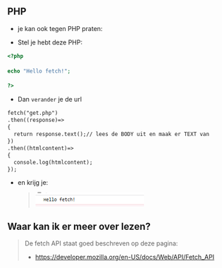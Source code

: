 


## PHP

- je kan ook tegen PHP praten:

- Stel je hebt deze PHP:
```PHP
<?php 

echo "Hello fetch!";

?>
```

- Dan `verander` je de url
```JS
fetch("get.php")
.then((response)=>
{
  return response.text();// lees de BODY uit en maak er TEXT van
})
.then((htmlcontent)=>
{
  console.log(htmlcontent);
});
```

- en krijg je:
    > ![](img/fetchphp.PNG)



## Waar kan ik er meer over lezen?

> De fetch API staat goed beschreven op deze pagina:
> - https://developer.mozilla.org/en-US/docs/Web/API/Fetch_API



